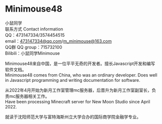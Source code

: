 # Minimouse48
小鼠同学  
联系方式 Contact information  
QQ：473147334/3574454515  
email：473147334@qq.com/m_minimouse@163.com  
QQ群 QQ group：715732100  
Bilibili：小鼠同学Minimouse

Minimouse48来自中国，是一位平平无奇的开发者。擅长Javascript开发和编写软件文档。  
Minimouse48 comes from China, who was an ordinary developer. Does well in Javascript programming and writing documentation for software.

从2022年4月开始为新月工作室管理mc服务器，后晋升为新月工作室副室长，负责mc服务器相关工作。  
Have been processing Minecraft server for New Moon Studio since April 2022.

就读于沈阳师范大学与富特海斯州立大学合办的国际商学院金融学专业。
